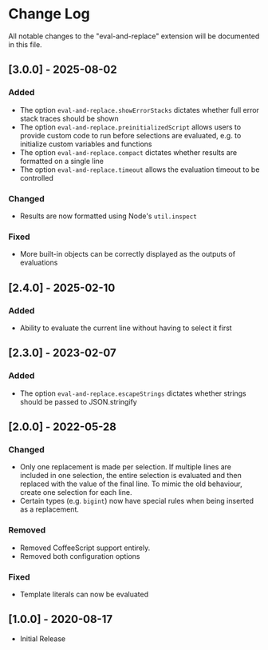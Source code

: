 # Change Log

All notable changes to the "eval-and-replace" extension will be documented in this file.

## \[3.0.0] - 2025-08-02
### Added
 - The option `eval-and-replace.showErrorStacks` dictates whether full error stack traces should be shown
 - The option `eval-and-replace.preinitializedScript` allows users to provide custom code to run before selections are evaluated, e.g. to initialize custom variables and functions
 - The option `eval-and-replace.compact` dictates whether results are formatted on a single line
 - The option `eval-and-replace.timeout` allows the evaluation timeout to be controlled
### Changed
 - Results are now formatted using Node's `util.inspect`
### Fixed
 - More built-in objects can be correctly displayed as the outputs of evaluations
## \[2.4.0] - 2025-02-10
### Added
 - Ability to evaluate the current line without having to select it first
## \[2.3.0] - 2023-02-07
### Added
 - The option `eval-and-replace.escapeStrings` dictates whether strings should be passed to JSON.stringify
## \[2.0.0] - 2022-05-28
### Changed
 - Only one replacement is made per selection. If multiple lines are included in one selection, the entire selection is evaluated and then replaced with the value of the final line. To mimic the old behaviour, create one selection for each line.
 - Certain types (e.g. `bigint`) now have special rules when being inserted as a replacement.
### Removed
 - Removed CoffeeScript support entirely.
 - Removed both configuration options
### Fixed
 - Template literals can now be evaluated
## \[1.0.0] - 2020-08-17
 - Initial Release